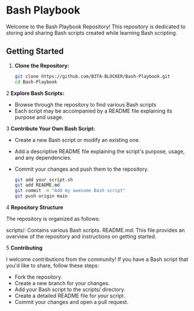 # Bash Playbook

Welcome to the Bash Playbook Repository! This repository is dedicated to storing and sharing Bash scripts created while learning Bash scripting.

## Getting Started

1. **Clone the Repository:**
   ```bash
   git clone https://github.com/B3TA-BLOCKER/Bash-Playbook.git
   cd Bash-Playbook
   
2 **Explore Bash Scripts:**

   * Browse through the repository to find various Bash scripts
   * Each script may be accompanied by a README file explaining its purpose and usage.

3 **Contribute Your Own Bash Script:**

   * Create a new Bash script or modify an existing one.
   * Add a descriptive README file explaining the script's purpose, usage, and any dependencies.
   * Commit your changes and push them to the repository.

      ```bash
      git add your_script.sh
      git add README.md
      git commit -m "Add my awesome Bash script"
      git push origin main

4 **Repository Structure**

   The repository is organized as follows:

   scripts/: Contains various Bash scripts.
   README.md: This file provides an overview of the repository and instructions on getting started.

5 **Contributing**

   I welcome contributions from the community! If you have a Bash script that you'd like to share, follow these steps:

   * Fork the repository.
   * Create a new branch for your changes.
   * Add your Bash script to the scripts/ directory.
   * Create a detailed README file for your script.
   * Commit your changes and open a pull request.
